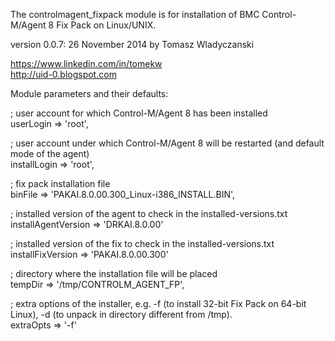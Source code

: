 The controlmagent_fixpack module is for installation of BMC Control-M/Agent 8 Fix Pack on Linux/UNIX.  
  
version 0.0.7: 26 November 2014 by Tomasz Wladyczanski  
  
https://www.linkedin.com/in/tomekw  
http://uid-0.blogspot.com  
  
Module parameters and their defaults:  
  
; user account for which Control-M/Agent 8 has been installed    
userLogin => 'root',                          		  	  
  
; user account under which Control-M/Agent 8 will be restarted (and default mode of the agent)  
installLogin => 'root',                       			   
  
; fix pack installation file   
binFile => 'PAKAI.8.0.00.300_Linux-i386_INSTALL.BIN',  
  
; installed version of the agent to check in the installed-versions.txt  
installAgentVersion => 'DRKAI.8.0.00'  
  
; installed version of the fix to check in the installed-versions.txt                       
installFixVersion => 'PAKAI.8.0.00.300'                	
  
; directory where the installation file will be placed      
tempDir => '/tmp/CONTROLM_AGENT_FP',          			
  
; extra options of the installer, e.g. -f (to install 32-bit Fix Pack on 64-bit Linux), -d (to unpack in directory different from /tmp).    
extraOpts => '-f'                                       	    
